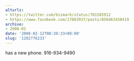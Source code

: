 ```yaml
---
alturls:
- https://twitter.com/bismark/status/701585912
- https://www.facebook.com/17803937/posts/856463438419
archive:
- 2008-02
date: '2008-02-12T00:30:33+00:00'
slug: '1202776233'
---
```


has a new phone. 916-934-9490

